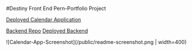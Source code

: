 #Destiny Front End Pern-Portfolio Project

[Deployed Calendar Application](https://destiny-calandar-project.netlify.app/)

[Backend Repo](https://github.com/DestinyJoyner/Pern-Portfolio-Backend)
[Deployed Backend](https://pern-portfolio-calendar-app.onrender.com/)

![Calendar-App-Screenshot](/public/readme-screenshot.png | width=400)
